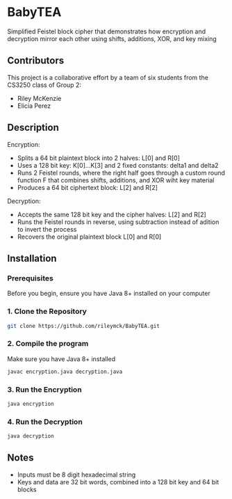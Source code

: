 # BabyTEA

Simplified Feistel block cipher that demonstrates how encryption and decryption mirror each other using shifts, additions, XOR, and key mixing


## Contributors

This project is a collaborative effort by a team of six students from the CS3250 class of Group 2:

- Riley McKenzie
- Elicia Perez

## Description

Encryption:

- Splits a 64 bit plaintext block into 2 halves: L[0] and R[0]
- Uses a 128 bit key: K[0]...K[3] and 2 fixed constants: delta1 and delta2
- Runs 2 Feistel rounds, where the right half goes through a custom round function F that combines shifts, additions, and XOR wiht key material
- Produces a 64 bit ciphertext block: L[2] and R[2]

Decryption:

- Accepts the same 128 bit key and the cipher halves: L[2] and R[2]
- Runs the Feistel rounds in reverse, using subtraction instead of adition to invert the process
- Recovers the original plaintext block L[0] and R[0]


## Installation

### Prerequisites
Before you begin, ensure you have Java 8+ installed on your computer

### 1. Clone the Repository
```bash
git clone https://github.com/rileymck/BabyTEA.git

```

### 2. Compile the program
Make sure you have Java 8+ installed
``` bash
javac encryption.java decryption.java
```

### 3. Run the Encryption
``` bash
java encryption
```

### 4. Run the Decryption
``` bash 
java decryption
```

## Notes
- Inputs must be 8 digit hexadecimal string
- Keys and data are 32 bit words, combined into a 128 bit key and 64 bit blocks
